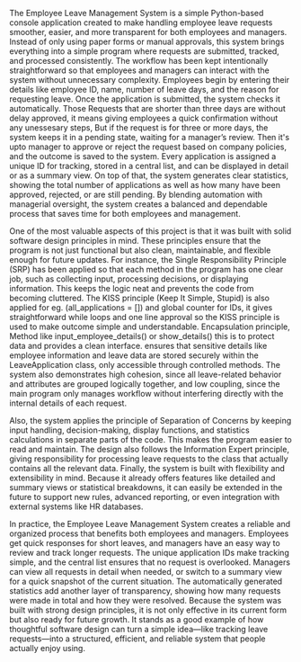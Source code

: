 
The Employee Leave Management System is a simple Python-based console application created to make handling employee leave requests smoother, easier, and more transparent for both employees and managers. Instead of only using paper forms or manual approvals, this system brings everything into a simple program where requests are submitted, tracked, and processed consistently. The workflow has been kept intentionally straightforward so that employees and managers can interact with the system without unnecessary complexity. Employees begin by entering their details like employee ID, name, number of leave days, and the reason for requesting leave. Once the application is submitted, the system checks it automatically. Those Requests that are shorter than three days are without delay approved, it means giving employees a quick confirmation without any unessesary steps, But if the request is for three or more days, the system keeps it in a pending state, waiting for a manager’s review. Then it's upto manager to approve or reject the request based on company policies, and the outcome is saved to the system. Every application is assigned a unique ID for tracking, stored in a central list, and can be displayed in detail or as a summary view. On top of that, the system generates clear statistics, showing the total number of applications as well as how many have been approved, rejected, or are still pending. By blending automation with managerial oversight, the system creates a balanced and dependable process that saves time for both employees and management.

One of the most valuable aspects of this project is that it was built with solid software design principles in mind. These principles ensure that the program is not just functional but also clean, maintainable, and flexible enough for future updates. For instance, the Single Responsibility Principle (SRP) has been applied so that each method in the program has one clear job, such as collecting input, processing decisions, or displaying information. This keeps the logic neat and prevents the code from becoming cluttered. The KISS principle (Keep It Simple, Stupid) is also applied for eg. (all_applications = []) and global counter for IDs, it gives straightforward while loops and one line approval so the KISS principle is used to make outcome simple and understandable.  Encapsulation principle, Method like input_employee_details() or show_details() this is to protect data and provides a clean interface. ensures that sensitive details like employee information and leave data are stored securely within the LeaveApplication class, only accessible through controlled methods. The system also demonstrates high cohesion, since all leave-related behavior and attributes are grouped logically together, and low coupling, since the main program only manages workflow without interfering directly with the internal details of each request.

Also, the system applies the principle of Separation of Concerns by keeping input handling, decision-making, display functions, and statistics calculations in separate parts of the code. This makes the program easier to read and maintain. The design also follows the Information Expert principle, giving responsibility for processing leave requests to the class that actually contains all the relevant data. Finally, the system is built with flexibility and extensibility in mind. Because it already offers features like detailed and summary views or statistical breakdowns, it can easily be extended in the future to support new rules, advanced reporting, or even integration with external systems like HR databases.

In practice, the Employee Leave Management System creates a reliable and organized process that benefits both employees and managers. Employees get quick responses for short leaves, and managers have an easy way to review and track longer requests. The unique application IDs make tracking simple, and the central list ensures that no request is overlooked. Managers can view all requests in detail when needed, or switch to a summary view for a quick snapshot of the current situation. The automatically generated statistics add another layer of transparency, showing how many requests were made in total and how they were resolved. Because the system was built with strong design principles, it is not only effective in its current form but also ready for future growth. It stands as a good example of how thoughtful software design can turn a simple idea—like tracking leave requests—into a structured, efficient, and reliable system that people actually enjoy using.
